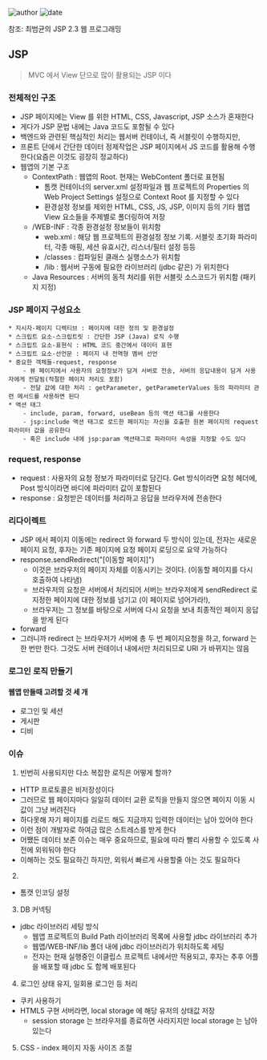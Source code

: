 ﻿
![author](https://img.shields.io/badge/author-daesungRa-lightgray.svg?style=flat-square)
![date](https://img.shields.io/badge/date-190114-lightgray.svg?style=flat-square)

참조: 최범균의 JSP 2.3 웹 프로그래밍

## JSP

> MVC 에서 View 단으로 많이 활용되는 JSP 이다

### 전체적인 구조

- JSP 페이지에는 View 를 위한 HTML, CSS, Javascript, JSP 소스가 혼재한다
- 게다가 JSP 문법 내에는 Java 코드도 포함될 수 있다
- 백엔드와 관련된 핵심적인 처리는 웹서버 컨테이너, 즉 서블릿이 수행하지만,
- 프론트 단에서 간단한 데이터 정제작업은 JSP 페이지에서 JS 코드를 활용해 수행한다(요즘은 이것도 굉장히 정교하다)
- 웹앱의 기본 구조
	* ContextPath : 웹앱의 Root. 현재는 WebContent 폴더로 표현됨
		- 톰캣 컨테이너의 server.xml 설정파일과 웹 프로젝트의 Properties 의 Web Project Settings 설정으로 Context Root 를 지정할 수 있다
		- 환경설정 정보를 제외한 HTML, CSS, JS, JSP, 이미지 등의 기타 웹앱 View 요소들을 주제별로 폴더링하여 저장
	* /WEB-INF : 각종 환경설정 정보들이 위치함
		- web.xml : 해당 웹 프로젝트의 환경설정 정보 기록. 서블릿 초기화 파라미터, 각종 매핑, 세션 유효시간, 리스너/필터 설정 등등
		- /classes : 컴파일된 클래스 실행소스가 위치함
		- /lib : 웹서버 구동에 필요한 라이브러리 (jdbc 같은) 가 위치한다
	* Java Resources : 서버의 동적 처리를 위한 서블릿 소스코드가 위치함 (패키지 지정)

### JSP 페이지 구성요소
	* 지시자-페이지 디렉티브 : 페이지에 대한 정의 및 환경설정
	* 스크립트 요소-스크립트릿 : 간단한 JSP (Java) 로직 수행
	* 스크립트 요소-표현식 : HTML 코드 중간에서 데이터 표현
	* 스크립트 요소-선언문 : 페이지 내 전역형 멤버 선언
	* 중요한 객체들-request, response
		- 뷰 페이지에서 사용자의 요청정보가 담겨 서버로 전송, 서버의 응답내용이 담겨 사용자에게 전달됨(적절한 페이지 처리도 포함)
		- 전달 값에 대한 처리 : getParameter, getParameterValues 등의 파라미터 관련 메서드를 사용하면 된다
	* 액션 태그
		- include, param, forward, useBean 등의 액션 태그를 사용한다
		- jsp:include 액션 태그로 로드한 페이지는 자신을 호출한 원본 페이지의 request 파라미터 값을 공유한다
		- 혹은 include 내에 jsp:param 액션태그로 파라미터 속성을 지정할 수도 있다



### request, response

- request : 사용자의 요청 정보가 파라미터로 담긴다. Get 방식이라면 요청 헤더에, Post 방식이라면 바디에 파라미터 값이 포함된다
- response : 요청받은 데이터를 처리하고 응답을 브라우저에 전송한다


### 리다이렉트

- JSP 에서 페이지 이동에는 redirect 와 forward 두 방식이 있는데, 전자는 새로운 페이지 요청, 후자는 기존 페이지에 요청 페이지 로딩으로 요약 가능하다
- response.sendRedirect("[이동할 페이지]")
	* 이것은 브라우저의 페이지 자체를 이동시키는 것이다. (이동할 페이지를 다시 호출하여 나타냄)
	* 브라우저의 요청은 서버에서 처리되어 서버는 브라우저에게 sendRedirect 로 지정한 페이지에 대한 정보를 넘기고 (이 페이지로 넘어가라!),
	* 브라우저는 그 정보를 바탕으로 서버에 다시 요청을 보내 최종적인 페이지 응답을 받게 된다
- forward
- 그러니까 redirect 는 브라우저가 서버에 총 두 번 페이지요청을 하고, forward 는 한 번만 한다. 그것도 서버 컨테이너 내에서만 처리되므로 URI 가 바뀌지는 않음




### 로그인 로직 만들기






#### 웹앱 만들때 고려할 것 세 개

- 로그인 및 세션
- 게시판
- 디비



### 이슈

1. 빈번히 사용되지만 다소 복잡한 로직은 어떻게 할까?

- HTTP 프로토콜은 비저장성이다
- 그러므로 웹 페이지마다 일일히 데이터 교환 로직을 만들지 않으면 페이지 이동 시 값이 그냥 버려진다
- 하다못해 자기 페이지를 리로드 해도 지금까지 입력한 데이터는 남아 있어야 한다
- 이런 점이 개발자로 하여금 많은 스트레스를 받게 한다
- 어쨌든 데이터 보존 이슈는 매우 중요하므로, 필요에 따라 빨리 사용할 수 있도록 사전에 외워둬야 한다
- 이해하는 것도 필요하긴 하지만, 외워서 빠르게 사용할줄 아는 것도 필요하다

2. 

- 톰캣 인코딩 설정

3. DB 커넥팅

- jdbc 라이브러리 세팅 방식
	* 웹앱 프로젝트의 Build Path 라이브러리 목록에 사용할 jdbc 라이브러리 추가
	* 웹앱/WEB-INF/lib 폴더 내에 jdbc 라이브러리가 위치하도록 세팅
	* 전자는 현재 실행중인 이클립스 프로젝트 내에서만 적용되고, 후자는 추후 어플을 배포할 때 jdbc 도 함께 배포된다

4. 로그인 상태 유지, 일회용 로그인 등 처리

- 쿠키 사용하기
- HTML5 구현 서버라면, local storage 에 해당 유저의 상태값 저장
	* session storage 는 브라우저를 종료하면 사라지지만 local storage 는 남아있는다

5. CSS - index 페이지 자동 사이즈 조절



































